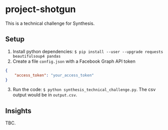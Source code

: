 # project-shotgun

This is a technical challenge for Synthesis.

## Setup

1. Install python dependencies: `$ pip install --user --upgrade requests beautifulsoup4 pandas`
2. Create a file `config.json` with a Facebook Graph API token
```json
{
    "access_token": "your_access_token"
}
```
3. Run the code: `$ python synthesis_technical_challenge.py`. The csv output would be in `output.csv`.

## Insights

TBC.